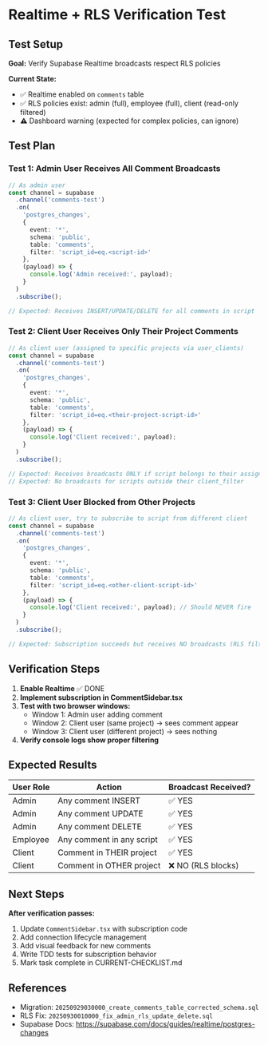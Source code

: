 # Realtime + RLS Verification Test

## Test Setup

**Goal:** Verify Supabase Realtime broadcasts respect RLS policies

**Current State:**
- ✅ Realtime enabled on `comments` table
- ✅ RLS policies exist: admin (full), employee (full), client (read-only filtered)
- ⚠️ Dashboard warning (expected for complex policies, can ignore)

## Test Plan

### Test 1: Admin User Receives All Comment Broadcasts
```typescript
// As admin user
const channel = supabase
  .channel('comments-test')
  .on(
    'postgres_changes',
    {
      event: '*',
      schema: 'public',
      table: 'comments',
      filter: 'script_id=eq.<script-id>'
    },
    (payload) => {
      console.log('Admin received:', payload);
    }
  )
  .subscribe();

// Expected: Receives INSERT/UPDATE/DELETE for all comments in script
```

### Test 2: Client User Receives Only Their Project Comments
```typescript
// As client user (assigned to specific projects via user_clients)
const channel = supabase
  .channel('comments-test')
  .on(
    'postgres_changes',
    {
      event: '*',
      schema: 'public',
      table: 'comments',
      filter: 'script_id=eq.<their-project-script-id>'
    },
    (payload) => {
      console.log('Client received:', payload);
    }
  )
  .subscribe();

// Expected: Receives broadcasts ONLY if script belongs to their assigned project
// Expected: No broadcasts for scripts outside their client_filter
```

### Test 3: Client User Blocked from Other Projects
```typescript
// As client user, try to subscribe to script from different client
const channel = supabase
  .channel('comments-test')
  .on(
    'postgres_changes',
    {
      event: '*',
      schema: 'public',
      table: 'comments',
      filter: 'script_id=eq.<other-client-script-id>'
    },
    (payload) => {
      console.log('Client received:', payload); // Should NEVER fire
    }
  )
  .subscribe();

// Expected: Subscription succeeds but receives NO broadcasts (RLS filters)
```

## Verification Steps

1. **Enable Realtime** ✅ DONE
2. **Implement subscription in CommentSidebar.tsx**
3. **Test with two browser windows:**
   - Window 1: Admin user adding comment
   - Window 2: Client user (same project) → sees comment appear
   - Window 3: Client user (different project) → sees nothing
4. **Verify console logs show proper filtering**

## Expected Results

| User Role | Action | Broadcast Received? |
|-----------|--------|---------------------|
| Admin | Any comment INSERT | ✅ YES |
| Admin | Any comment UPDATE | ✅ YES |
| Admin | Any comment DELETE | ✅ YES |
| Employee | Any comment in any script | ✅ YES |
| Client | Comment in THEIR project | ✅ YES |
| Client | Comment in OTHER project | ❌ NO (RLS blocks) |

## Next Steps

**After verification passes:**
1. Update `CommentSidebar.tsx` with subscription code
2. Add connection lifecycle management
3. Add visual feedback for new comments
4. Write TDD tests for subscription behavior
5. Mark task complete in CURRENT-CHECKLIST.md

## References

- Migration: `20250929030000_create_comments_table_corrected_schema.sql`
- RLS Fix: `20250930010000_fix_admin_rls_update_delete.sql`
- Supabase Docs: https://supabase.com/docs/guides/realtime/postgres-changes
